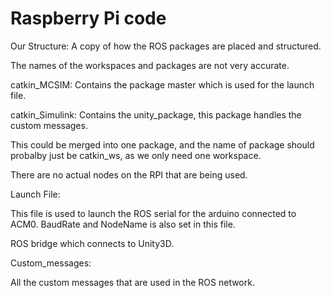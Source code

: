 # Raspberry Pi code

Our Structure:
A copy of how the ROS packages are placed and structured.

The names of the workspaces and packages are not very accurate.

catkin_MCSIM: Contains the package master which is used for the launch file.

catkin_Simulink: Contains the unity_package, this package handles the custom messages.

This could be merged into one package, and the name of package should probalby just be catkin_ws,
as we only need one workspace.

There are no actual nodes on the RPI that are being used.


Launch File:

This file is used to launch the ROS serial for the arduino connected to ACM0.
BaudRate and NodeName is also set in this file.

ROS bridge which connects to Unity3D.


Custom_messages:

All the custom messages that are used in the ROS network.
